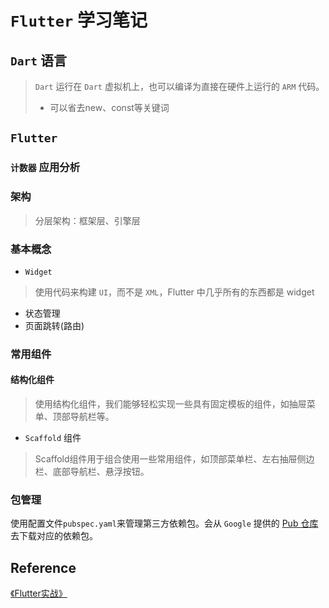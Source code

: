 # `Flutter` 学习笔记
## `Dart` 语言
> `Dart` 运行在 `Dart` 虚拟机上，也可以编译为直接在硬件上运行的 `ARM` 代码。
> - 可以省去new、const等关键词
## `Flutter`
### `计数器` 应用分析

### 架构
> 分层架构：框架层、引擎层
### 基本概念
- `Widget` 
> 使用代码来构建 `UI`，而不是 `XML`，Flutter 中几乎所有的东西都是 widget
- 状态管理
- 页面跳转(路由)
### 常用组件
#### 结构化组件
> 使用结构化组件，我们能够轻松实现一些具有固定模板的组件，如抽屉菜单、顶部导航栏等。
- `Scaffold` 组件
> Scaffold组件用于组合使用一些常用组件，如顶部菜单栏、左右抽屉侧边栏、底部导航栏、悬浮按钮。


### 包管理
使用配置文件`pubspec.yaml`来管理第三方依赖包。会从 `Google` 提供的 [Pub 仓库](https://pub.dev/) 去下载对应的依赖包。

## Reference
[《Flutter实战》](https://book.flutterchina.club/)